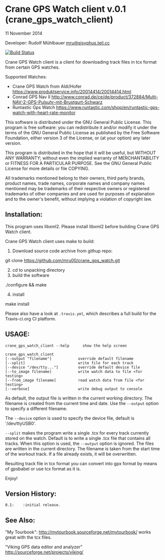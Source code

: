 Crane GPS Watch client v.0.1 (crane_gps_watch_client)
=====================================================
11 November 2014


Developer: Rudolf Mühlbauer <mru@sisyphus.teil.cc>

[![Build Status](https://travis-ci.org/mru00/crane_gps_watch.svg)](https://travis-ci.org/mru00/crane_gps_watch)


Crane GPS Watch client is a client for downloading track files in tcx format
from certain GPS watches.

Supported Watches:
* Crane GPS Watch from Aldi/Hofer https://www.produktservice.info/20014414/20014414.html
* Conrad GPS Nav II http://www.conrad.de/ce/de/product/372884/Multi-NAV-2-GPS-Pulsuhr-mit-Brustgurt-Schwarz
* Runtastic Gps Watch https://www.runtastic.com/shop/en/runtastic-gps-watch-with-heart-rate-monitor


This software is distributed under the GNU General Public License.
This program is free software: you can redistribute it and/or modify 
it under the terms of the GNU General Public License as published 
by the Free Software Foundation, either version 3 of the License, 
or (at your option) any later version. 

This program is distributed in the hope that it will be useful, 
but WITHOUT ANY WARRANTY; without even the implied warranty of 
MERCHANTABILITY or FITNESS FOR A PARTICULAR PURPOSE. 
See the GNU General Public License for more details or file COPYING.


All trademarks mentioned belong to their owners, third party brands, product names, trade names, corporate names and company names mentioned may be trademarks of their respective owners or registered trademarks of other companies and are used for purposes of explanation and to the owner's benefit, without implying a violation of copyright law.


Installation:
-------------

This program uses libxml2. Please install libxml2 before building Crane GPS Watch client.

Crane GPS Watch client uses make to build:

1. Download source code archive from githup repo:

  git clone https://github.com/mru00/crane_gps_watch.git

2. cd to unpacking directory
3. build the software 

  ./configure && make

4. install

  make install



Please also have a look at `.travis.yml`, which describes a full build for the Travis-ci.org CI platform.

USAGE:
------

	crane_gps_watch_client --help      show the help screen

	crane_gps_watch_client 
    [--output "filename"]            override default filename
    [--split]                        write file for each track
    [--device "/dev/tty..."]         override default device file
    [--to_image filename]            write watch data to file <for testing>
    [--from_image filename]          read watch data from file <for testing>
    [--verbose]                      write debug output to console

As default, the output file is written in the current working directory.
The filename is created from the current time and date. Use the `--output` option
to specify a different filename.

The `--device` option is used to specify the device file, default is '/dev/ttyUSB0'.

`--split` makes the program write a single .tcx for every track currently stored on the watch.
Default is to write a single .tcx file that contains all tracks. When this option is used, the `--output` option 
is ignored. The files are written in the current directory. The filename is taken from the start time of the workout track.
If a file already exists, it will be overwritten.

Resulting track file in tcx format you can convert into gpx format 
by means of gpsbabel or use tcx format as it is.

Enjoy!

Version History:
----------------

	0.1:	:initial release.




See Also:
---------

"My Tourbook": http://mytourbook.sourceforge.net/mytourbook/
works great with the tcx files.

"Viking GPS data editor and analyzer" http://sourceforge.net/projects/viking/



